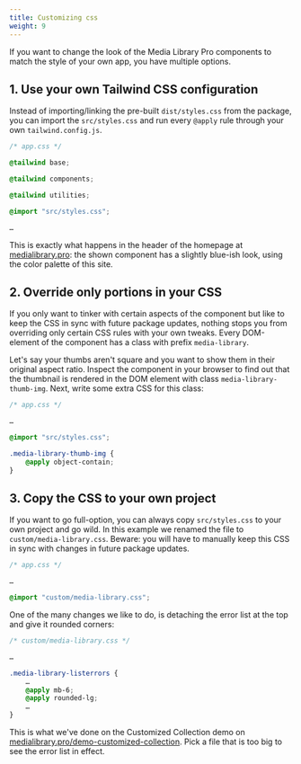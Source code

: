 ```yaml
---
title: Customizing css
weight: 9
---
```


If you want to change the look of the Media Library Pro components to match the style of your own app, you have multiple options.

## 1. Use your own Tailwind CSS configuration

Instead of importing/linking the pre-built `dist/styles.css` from the package, you can import the `src/styles.css` and run every `@apply` rule through your own `tailwind.config.js`.

```css
/* app.css */

@tailwind base;

@tailwind components;

@tailwind utilities;

@import "src/styles.css";

…
```

This is exactly what happens in the header of the homepage at [medialibrary.pro](https://medialibrary.pro): the shown component has a slightly blue-ish look, using the color palette of this site.


## 2. Override only portions in your CSS

If you only want to tinker with certain aspects of the component but like to keep the CSS in sync with future package updates, nothing stops you from overriding only certain CSS rules with your own tweaks. Every DOM-element of the component has a class with prefix `media-library`.

Let's say your thumbs aren't square and you want to show them in their original aspect ratio. 
Inspect the component in your browser to find out that the thumbnail is rendered in the DOM element with class `media-library-thumb-img`. Next, write some extra CSS for this class:

```css
/* app.css */

…

@import "src/styles.css";

.media-library-thumb-img {
    @apply object-contain;
}

```


## 3. Copy the CSS to your own project 

If you want to go full-option, you can always copy `src/styles.css` to your own project and go wild.
In this example we renamed the file to `custom/media-library.css`.
Beware: you will have to manually keep this CSS in sync with changes in future package updates. 

```css
/* app.css */

…

@import "custom/media-library.css";
```

One of the many changes we like to do, is detaching the error list at the top and give it rounded corners:

```css
/* custom/media-library.css */

…

.media-library-listerrors {
    …
    @apply mb-6;
    @apply rounded-lg;
    …
}
```

This is what we've done on the Customized Collection demo on [medialibrary.pro/demo-customized-collection](http://medialibrary.pro/demo-customized-collection). Pick a file that is too big to see the error list in effect. 
